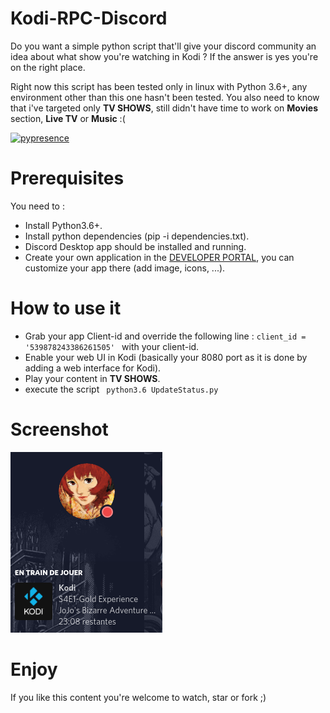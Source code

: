 # Kodi-RPC-Discord

Do you want a simple python script that'll give your discord community an idea about what show you're watching in Kodi ? If the answer is yes you're on the right place.

Right now this script has been tested only in linux with Python 3.6+, any environment other than this one hasn't been tested.
You also need to know that i've targeted only **TV SHOWS**, still didn't have time to work on **Movies** section, **Live TV** or **Music** :( 

[![pypresence](https://img.shields.io/badge/using-pypresence-00bb88.svg?style=for-the-badge&logo=discord&logoWidth=20)](https://github.com/qwertyquerty/pypresence)


# Prerequisites

You need to :
* Install Python3.6+.
* Install python dependencies (pip -i dependencies.txt).
* Discord Desktop app should be installed and running.
* Create your own application in the [DEVELOPER PORTAL](https://discordapp.com/developers/applications/), you can customize your app there (add image, icons, ...).

# How to use it

* Grab your app Client-id and override the following line : ```client_id = '539878243386261505' ``` with your client-id.
* Enable your web UI in Kodi (basically your 8080 port as it is done by adding a web interface for Kodi).
* Play your content in **TV SHOWS**.
* execute the script ```
python3.6 UpdateStatus.py```

# Screenshot

![Alt text](Screenshot-uploaded.png?raw=true "Optional Title")


# Enjoy

If you like this content you're welcome to watch, star or fork ;)
